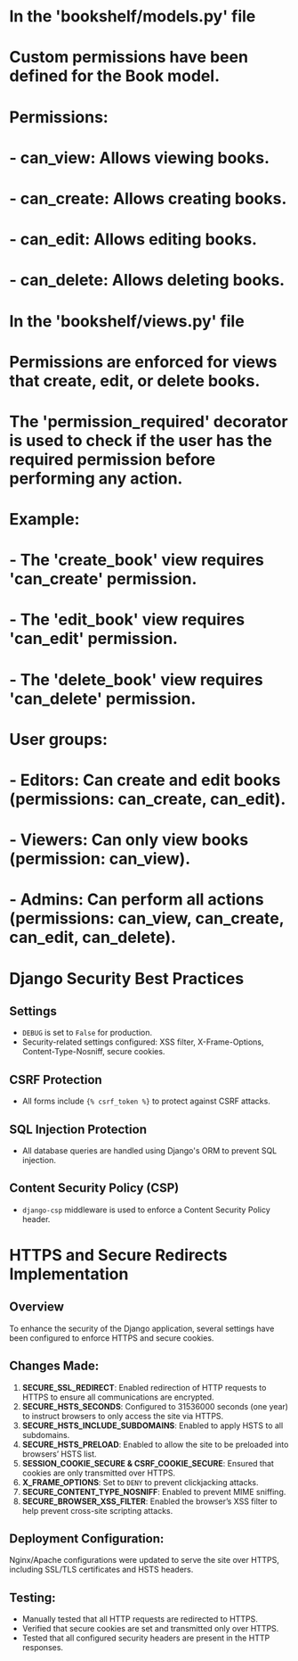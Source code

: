 # In the 'bookshelf/models.py' file
# Custom permissions have been defined for the Book model.
# Permissions:
# - can_view: Allows viewing books.
# - can_create: Allows creating books.
# - can_edit: Allows editing books.
# - can_delete: Allows deleting books.

# In the 'bookshelf/views.py' file
# Permissions are enforced for views that create, edit, or delete books.
# The 'permission_required' decorator is used to check if the user has the required permission before performing any action.
# Example:
# - The 'create_book' view requires 'can_create' permission.
# - The 'edit_book' view requires 'can_edit' permission.
# - The 'delete_book' view requires 'can_delete' permission.

# User groups:
# - Editors: Can create and edit books (permissions: can_create, can_edit).
# - Viewers: Can only view books (permission: can_view).
# - Admins: Can perform all actions (permissions: can_view, can_create, can_edit, can_delete).

# Django Security Best Practices

## Settings
- `DEBUG` is set to `False` for production.
- Security-related settings configured: XSS filter, X-Frame-Options, Content-Type-Nosniff, secure cookies.

## CSRF Protection
- All forms include `{% csrf_token %}` to protect against CSRF attacks.

## SQL Injection Protection
- All database queries are handled using Django's ORM to prevent SQL injection.

## Content Security Policy (CSP)
- `django-csp` middleware is used to enforce a Content Security Policy header.

# HTTPS and Secure Redirects Implementation

## Overview
To enhance the security of the Django application, several settings have been configured to enforce HTTPS and secure cookies.

## Changes Made:
1. **SECURE_SSL_REDIRECT**: Enabled redirection of HTTP requests to HTTPS to ensure all communications are encrypted.
2. **SECURE_HSTS_SECONDS**: Configured to 31536000 seconds (one year) to instruct browsers to only access the site via HTTPS.
3. **SECURE_HSTS_INCLUDE_SUBDOMAINS**: Enabled to apply HSTS to all subdomains.
4. **SECURE_HSTS_PRELOAD**: Enabled to allow the site to be preloaded into browsers’ HSTS list.
5. **SESSION_COOKIE_SECURE & CSRF_COOKIE_SECURE**: Ensured that cookies are only transmitted over HTTPS.
6. **X_FRAME_OPTIONS**: Set to `DENY` to prevent clickjacking attacks.
7. **SECURE_CONTENT_TYPE_NOSNIFF**: Enabled to prevent MIME sniffing.
8. **SECURE_BROWSER_XSS_FILTER**: Enabled the browser’s XSS filter to help prevent cross-site scripting attacks.

## Deployment Configuration:
Nginx/Apache configurations were updated to serve the site over HTTPS, including SSL/TLS certificates and HSTS headers.

## Testing:
- Manually tested that all HTTP requests are redirected to HTTPS.
- Verified that secure cookies are set and transmitted only over HTTPS.
- Tested that all configured security headers are present in the HTTP responses.
